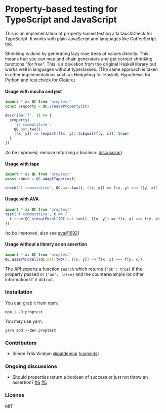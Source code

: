 # Property-based testing for TypeScript and JavaScript

This is an implementation of property-based testing a'la QuickCheck for TypeScript.
It works with plain JavaScript and languages like CoffeeScript too.

Shrinking is done by generating lazy rose trees of values directly.
This means that you can map and chain generators and get correct
shrinking functions "for free". This is a deviation from the original
Haskell library but works well in languages without typeclasses.
(The same approach is taken in other implementations
such as Hedgehog for Haskell, Hypothesis for Python and test.check for Clojure)

#### Usage with mocha and jest

```typescript
import * as QC from 'proptest'
const property = QC.createProperty(it)

describe('f', () => {
  property(
    'is commutative',
    QC.nat.two(),
    ([x, y]) => (expect(f(x, y)).toEqual(f(y, x)), true)
  )
})
```

(to be improved; remove returning a boolean: [discussion](https://github.com/danr/proptest/pull/6#issuecomment-370249397))

#### Usage with tape

```typescript
import * as QC from 'proptest'
const check = QC.adaptTape(test)

check('f commutative', QC.nat.two(), ([x, y]) => f(x, y) === f(y, x))
```

#### Usage with AVA

```typescript
import * as QC from 'proptest'
test('f commutative', t => {
  t.true(QC.stdoutForall(QC.nat.two(), ([x, y]) => f(x, y) === f(y, x)))
})
```

(to be improved, also see [ava#1692](https://github.com/avajs/ava/issues/1692))

#### Usage without a library as an assertion

```typescript
import * as QC from 'proptest'
QC.assertForall(QC.nat.two(), ([x, y]) => f(x, y) === f(y, x))
```


The API exports a function `search` which returns `{'ok': true}` if the property
passed or `{'ok': false}` and the counterexample (or other information) if it did not.

### Installation

You can grab it from npm:

```
npm i -D proptest
```

You may use yarn:

```
yarn add --dev proptest
```


### Contributors

* Simon Friis Vindum [@paldepind](https://github.com/paldepind) ([commits](https://github.com/danr/proptest/commits?author=paldepind))

### Ongoing discussions

* Should properties return a boolean of success or just not throw an assertion? [#6](https://github.com/danr/proptest/pull/6) [#5](https://github.com/danr/proptest/issues/5)

### License

MIT
